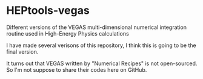 # HEPtools-vegas

Different versions of the VEGAS multi-dimensional numerical integration routine used in High-Energy Physics calculations

I have made several verisons of this repository, I think this is going to be the final version.

It turns out that VEGAS written by "Numerical Recipes" is not open-sourced. So I'm not suppose to share their codes here on GitHub.
